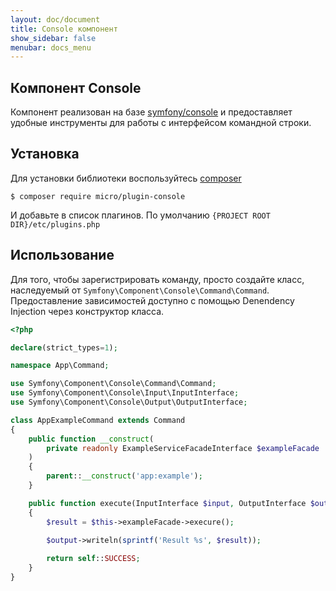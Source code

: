 ```yaml
---
layout: doc/document
title: Console компонент
show_sidebar: false
menubar: docs_menu
---
```


## Компонент Console

Компонент реализован на базе [symfony/console](https://symfony.com/doc/current/components/console.html) и предоставляет удобные инструменты для работы с интерфейсом командной строки.

## Установка

Для установки библиотеки воспользуйтесь [composer](https://composer.org)

```shell
$ composer require micro/plugin-console
```

И добавьте в список плагинов. По умолчанию `{PROJECT ROOT DIR}/etc/plugins.php`


## Использование

Для того, чтобы зарегистрировать команду, просто создайте класс, наследуемый от `Symfony\Component\Console\Command\Command`.
Предоставление зависимостей доступно с помощью Denendency Injection через конструктор класса.

```php
<?php

declare(strict_types=1);

namespace App\Command;

use Symfony\Component\Console\Command\Command;
use Symfony\Component\Console\Input\InputInterface;
use Symfony\Component\Console\Output\OutputInterface;

class AppExampleCommand extends Command
{
    public function __construct(
        private readonly ExampleServiceFacadeInterface $exampleFacade
    )
    {
        parent::__construct('app:example');
    }

    public function execute(InputInterface $input, OutputInterface $output)
    {
        $result = $this->exampleFacade->execure();
        
        $output->writeln(sprintf('Result %s', $result));

        return self::SUCCESS;
    }
}
```

